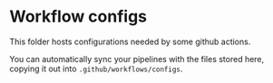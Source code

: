 # Workflow configs

This folder hosts configurations needed by some github actions.

You can automatically sync your pipelines with the files stored here, copying it out into `.github/workflows/configs`.
